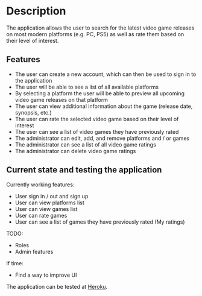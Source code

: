 # Description

The application allows the user to search for the latest video game releases on most modern platforms (e.g. PC, PS5) as well as rate them based on their level of interest.

## Features

- The user can create a new account, which can then be used to sign in to the application
- The user will be able to see a list of all available platforms
- By selecting a platform the user will be able to preview all upcoming video game releases on that platform
- The user can view additional information about the game (release date, synopsis, etc.)
- The user can rate the selected video game based on their level of interest
- The user can see a list of video games they have previously rated
- The administrator can edit, add, and remove platforms and / or games
- The administrator can see a list of all video game ratings
- The administrator can delete video game ratings

## Current state and testing the application

Currently working features:

- User sign in / out and sign up
- User can view platforms list
- User can view games list
- User can rate games
- User can see a list of games they have previously rated (My ratings)

TODO:

- Roles
- Admin features

If time:

- Find a way to improve UI

The application can be tested at [Heroku](https://game-release-search.herokuapp.com/).
